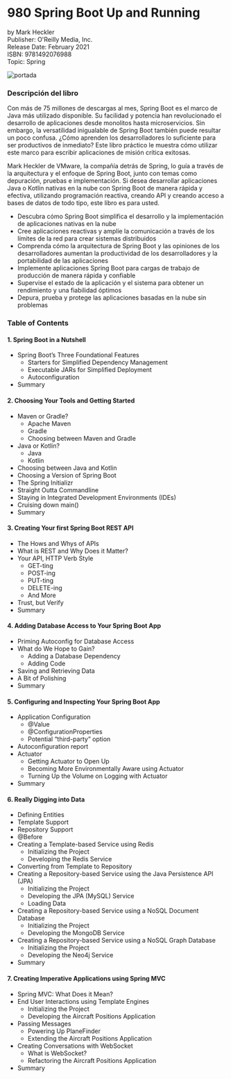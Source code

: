 # 980 Spring Boot Up and Running

by Mark Heckler<br>
Publisher: O'Reilly Media, Inc.<br>
Release Date: February 2021<br>
ISBN: 9781492076988<br>
Topic: Spring<br>

![portada](https://github.com/adolfodelarosades/Java/blob/master/temarios/980_Spring_Boot_Up_and_Running/images/980-portada.png)

### Descripción del libro

Con más de 75 millones de descargas al mes, Spring Boot es el marco de Java más utilizado disponible. Su facilidad y potencia han revolucionado el desarrollo de aplicaciones desde monolitos hasta microservicios. Sin embargo, la versatilidad inigualable de Spring Boot también puede resultar un poco confusa. ¿Cómo aprenden los desarrolladores lo suficiente para ser productivos de inmediato? Este libro práctico le muestra cómo utilizar este marco para escribir aplicaciones de misión crítica exitosas.

Mark Heckler de VMware, la compañía detrás de Spring, lo guía a través de la arquitectura y el enfoque de Spring Boot, junto con temas como depuración, pruebas e implementación. Si desea desarrollar aplicaciones Java o Kotlin nativas en la nube con Spring Boot de manera rápida y efectiva, utilizando programación reactiva, creando API y creando acceso a bases de datos de todo tipo, este libro es para usted.

* Descubra cómo Spring Boot simplifica el desarrollo y la implementación de aplicaciones nativas en la nube
* Cree aplicaciones reactivas y amplíe la comunicación a través de los límites de la red para crear sistemas distribuidos
* Comprenda cómo la arquitectura de Spring Boot y las opiniones de los desarrolladores aumentan la productividad de los desarrolladores y la portabilidad de las aplicaciones
* Implemente aplicaciones Spring Boot para cargas de trabajo de producción de manera rápida y confiable
* Supervise el estado de la aplicación y el sistema para obtener un rendimiento y una fiabilidad óptimos
* Depura, prueba y protege las aplicaciones basadas en la nube sin problemas

### Table of Contents

#### 1. Spring Boot in a Nutshell
* Spring Boot’s Three Foundational Features
   * Starters for Simplified Dependency Management
   * Executable JARs for Simplified Deployment
   * Autoconfiguration
* Summary

#### 2. Choosing Your Tools and Getting Started

* Maven or Gradle?
   * Apache Maven
   * Gradle
   * Choosing between Maven and Gradle
* Java or Kotlin?
   * Java
   * Kotlin
* Choosing between Java and Kotlin
* Choosing a Version of Spring Boot
* The Spring Initializr
* Straight Outta Commandline
* Staying in Integrated Development Environments (IDEs)
* Cruising down main()
* Summary

#### 3. Creating Your first Spring Boot REST API

* The Hows and Whys of APIs
* What is REST and Why Does it Matter?
* Your API, HTTP Verb Style
   * GET-ting
   * POST-ing
   * PUT-ting
   * DELETE-ing
   * And More
* Trust, but Verify
* Summary

#### 4. Adding Database Access to Your Spring Boot App

* Priming Autoconfig for Database Access
* What do We Hope to Gain?
   * Adding a Database Dependency
   * Adding Code
* Saving and Retrieving Data
* A Bit of Polishing
* Summary

#### 5. Configuring and Inspecting Your Spring Boot App

* Application Configuration
   * @Value
   * @ConfigurationProperties
   * Potential “third-party” option
* Autoconfiguration report
* Actuator
   * Getting Actuator to Open Up
   * Becoming More Environmentally Aware using Actuator
   * Turning Up the Volume on Logging with Actuator
* Summary

#### 6. Really Digging into Data

* Defining Entities
* Template Support
* Repository Support
* @Before
* Creating a Template-based Service using Redis
   * Initializing the Project
   * Developing the Redis Service
* Converting from Template to Repository
* Creating a Repository-based Service using the Java Persistence API (JPA)
   * Initializing the Project
   * Developing the JPA (MySQL) Service
   * Loading Data
* Creating a Repository-based Service using a NoSQL Document Database
   * Initializing the Project
   * Developing the MongoDB Service
* Creating a Repository-based Service using a NoSQL Graph Database
   * Initializing the Project
  * Developing the Neo4j Service
* Summary

#### 7. Creating Imperative Applications using Spring MVC

* Spring MVC: What Does it Mean?
* End User Interactions using Template Engines
   * Initializing the Project
   * Developing the Aircraft Positions Application
* Passing Messages
   * Powering Up PlaneFinder
   * Extending the Aircraft Positions Application
* Creating Conversations with WebSocket
   * What is WebSocket?
   * Refactoring the Aircraft Positions Application
* Summary
